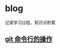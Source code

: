 # blog
记录学习过程，知识点积累

## [git 命令行的操作](https://github.com/dinghuahua/blog/blob/master/git%E6%95%99%E7%A8%8B.md)